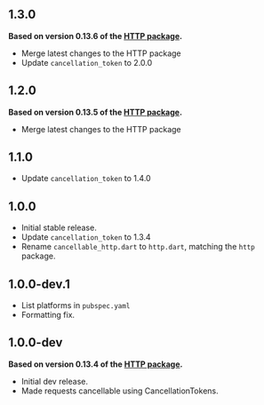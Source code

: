 ## 1.3.0
**Based on version 0.13.6 of the [HTTP package](https://pub.dev/packages/http/versions/0.13.4).**

* Merge latest changes to the HTTP package
* Update `cancellation_token` to 2.0.0

## 1.2.0
**Based on version 0.13.5 of the [HTTP package](https://pub.dev/packages/http/versions/0.13.4).**

* Merge latest changes to the HTTP package

## 1.1.0

* Update `cancellation_token` to 1.4.0

## 1.0.0

* Initial stable release.
* Update `cancellation_token` to 1.3.4
* Rename `cancellable_http.dart` to `http.dart`, matching the `http` package.

## 1.0.0-dev.1

* List platforms in `pubspec.yaml`
* Formatting fix.

## 1.0.0-dev
**Based on version 0.13.4 of the [HTTP package](https://pub.dev/packages/http/versions/0.13.4).**

* Initial dev release.
* Made requests cancellable using CancellationTokens.
